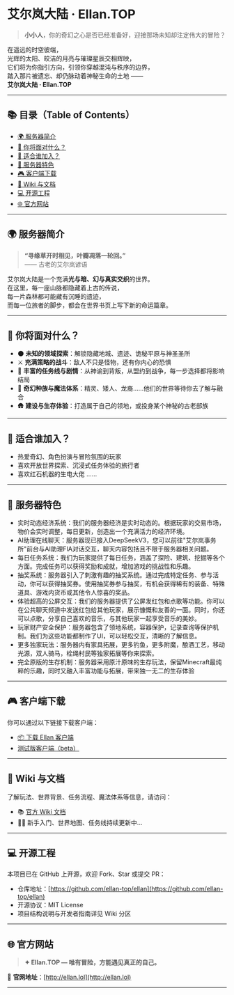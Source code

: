 # 艾尔岚大陆 · Ellan.TOP

> **小小人**，你的奇幻之心是否已经准备好，迎接那场未知却注定伟大的冒险？

在遥远的时空彼端，  
光辉的太阳、皎洁的月亮与璀璨星辰交相辉映，  
它们将为你指引方向，引领你穿越混沌与秩序的边界，  
踏入那片被遗忘、却仍脉动着神秘生命的土地 ——  
**艾尔岚大陆 · Ellan.TOP**

---

## 📚 目录（Table of Contents）

- [🌍 服务器简介](#-世界简介)
- [🧭 你将面对什么？](#-你将面对什么)
- [👥 适合谁加入？](#-适合谁加入)
- [🌟 服务器特色](#-服务器特色)
- [🎮 客户端下载](#-客户端下载)
- [📖 Wiki 与文档](#-wiki-与文档)
- [💻 开源工程](#-开源工程)
- [🌐 官方网站](#-官方网站)

---

## 🌍 服务器简介

> **“寻缘草开时相见，叶瓣凋落一轮回。”**  
> —— 古老的艾尔岚谚语

艾尔岚大陆是一个充满**光与暗、幻与真实交织**的世界。  
在这里，每一座山脉都隐藏着上古的传说，  
每一片森林都可能藏有沉睡的遗迹，  
而每一位旅者的脚步，都会在世界书页上写下新的命运篇章。

---

## 🧭 你将面对什么？

- 🌑 **未知的领域探索**：解锁隐藏地城、遗迹、诡秘平原与神圣圣所  
- ⚔️ **充满策略的战斗**：敌人不只是怪物，还有你内心的恐惧  
- 📜 **丰富的任务线与剧情**：从神谕到背叛，从盟约到战争，每一步选择都将影响结局  
- 🔮 **奇幻种族与魔法体系**：精灵、矮人、龙裔……他们的世界等待你去了解与融合  
- 🛖 **建设与生存体验**：打造属于自己的领地，或投身某个神秘的古老部族  

---

## 👥 适合谁加入？

- 热爱奇幻、角色扮演与冒险氛围的玩家  
- 喜欢开放世界探索、沉浸式任务体验的旅行者  
- 喜欢红石机器的生电大佬
  ……

---

## 🌟 服务器特色

- 实时动态经济系统：我们的服务器经济是实时动态的。根据玩家的交易市场，物价会实时调整，每日更新，创造出一个充满活力的经济环境。
- AI助理在线聊天：服务器现已接入DeepSeekV3，您可以前往"艾尔岚事务所"前台与AI助理FIA对话交互，聊天内容包括且不限于服务器相关问题。
- 每日任务系统：我们为玩家提供了每日任务，涵盖了探险、建筑、挖掘等各个方面。完成任务可以获得奖励和成就，增加游戏的挑战性和乐趣。
- 抽奖系统：服务器引入了刺激有趣的抽奖系统。通过完成特定任务、参与活动，你可以获得抽奖券。使用抽奖券参与抽奖，有机会获得稀有的装备、特殊道具、游戏内货币或其他令人惊喜的奖品。
- 体验超高的公屏交互：我们的服务器提供了公屏发红包和点歌等功能。你可以在公共聊天频道中发送红包给其他玩家，展示慷慨和友善的一面。同时，你还可以点歌，分享自己喜欢的音乐，与其他玩家一起享受音乐的美妙。
- 玩家财产安全保护：服务器包含了领地系统，容器保护，记录查询等保护机制。我们为这些功能都制作了UI，可以轻松交互，清晰的了解信息。
- 更多独家玩法：服务器内有家具拓展，更多钓鱼，更多附魔，酿酒工艺，移动光源，双人骑马，栓绳村民等独家拓展等你来探索。
- 完全原版的生存机制：服务器采用原汁原味的生存玩法，保留Minecraft最纯粹的乐趣，同时又融入丰富功能与拓展，带来独一无二的生存体验


---

## 🎮 客户端下载

你可以通过以下链接下载客户端：

- [📦 下载 Ellan 客户端](http://ellan.site/files/Ellan艾尔岚-客户端.exe)
- [测试版客户端（beta）](https://ellan.lol/platforms)

---

## 📖 Wiki 与文档

了解玩法、世界背景、任务流程、魔法体系等信息，请访问：

- 📚 [官方 Wiki 文档](https://github.com/ellan-top/ellan/wiki)  
- 🧙‍♂️ 新手入门、世界地图、任务线持续更新中...

---

## 💻 开源工程

本项目已在 GitHub 上开源，欢迎 Fork、Star 或提交 PR：

- 仓库地址：[https://github.com/ellan-top/ellan](https://github.com/ellan-top/ellan)
- 开源协议：MIT License  
- 项目结构说明与开发者指南详见 Wiki 分区

---

## 🌐 官方网站

> **✦ Ellan.TOP — 唯有冒险，方能遇见真正的自己。**

🔗 **官网地址**：[http://ellan.lol](http://ellan.lol)

---

